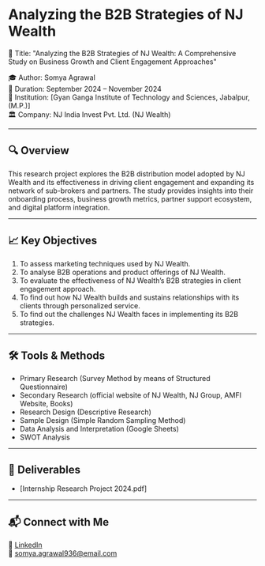 # Analyzing the B2B Strategies of NJ Wealth

📌 Title: "Analyzing the B2B Strategies of NJ Wealth: A Comprehensive Study on Business Growth and Client Engagement Approaches" 

🎓 Author: Somya Agrawal  
📅 Duration: September 2024 – November 2024  
🏢 Institution: [Gyan Ganga Institute of Technology and Sciences, Jabalpur, (M.P.)]  
🏛️ Company: NJ India Invest Pvt. Ltd. (NJ Wealth)

---

## 🔍 Overview

This research project explores the B2B distribution model adopted by NJ Wealth and its effectiveness in driving client engagement and expanding its network of sub-brokers and partners. The study provides insights into their onboarding process, business growth metrics, partner support ecosystem, and digital platform integration.

---

## 📈 Key Objectives

1. To assess marketing techniques used by NJ Wealth. 
2. To analyse B2B operations and product offerings of NJ Wealth. 
3. To evaluate the effectiveness of NJ Wealth’s B2B strategies in client engagement 
approach. 
4. To find out how NJ Wealth builds and sustains relationships with its clients through 
personalized service. 
5. To find out the challenges NJ Wealth faces in implementing its B2B strategies. 

---

## 🛠️ Tools & Methods

- Primary Research (Survey Method by means of Structured Questionnaire)
- Secondary Research (official website of NJ Wealth, NJ Group, AMFI Website, Books)
- Research Design (Descriptive Research)
- Sample Design (Simple Random Sampling Method) 
- Data Analysis and Interpretation (Google Sheets)  
- SWOT Analysis 

---

## 📄 Deliverables

- [Internship Research Project 2024.pdf] 


---

## 📬 Connect with Me

🔗 [LinkedIn](https://www.linkedin.com/in/somya-agrawal-analyst/)  
📧 somya.agrawal936@email.com

